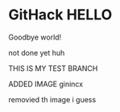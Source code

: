 # GitHack HELLO

Goodbye world!

not done yet huh

THIS IS MY TEST BRANCH

ADDED IMAGE
ginincx


removied th image i guess

